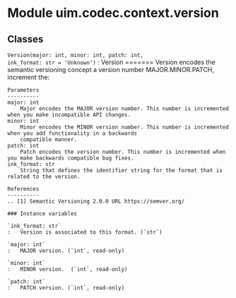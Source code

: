 Module uim.codec.context.version
================================

Classes
-------

`Version(major: int, minor: int, patch: int, ink_format: str = 'Unknown')`
:   Version
    =======
    Version encodes the semantic versioning concept a version number MAJOR.MINOR.PATCH, increment the:
    
    Parameters
    ----------
    major: int
        Major encodes the MAJOR version number. This number is incremented when you make incompatible API changes.
    minor: int
        Minor encodes the MINOR version number. This number is incremented when you add functionality in a backwards
        compatible manner.
    patch: int
        Patch encodes the version number. This number is incremented when you make backwards compatible bug fixes.
    ink_format: str
        String that defines the identifier string for the format that is related to the version.
    
    References
    ----------
    .. [1] Semantic Versioning 2.0.0 URL https://semver.org/

    ### Instance variables

    `ink_format: str`
    :   Version is associated to this format. (`str`)

    `major: int`
    :   MAJOR version. (`int`, read-only)

    `minor: int`
    :   MINOR version.  (`int`, read-only)

    `patch: int`
    :   PATCH version. (`int`, read-only)